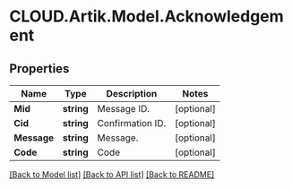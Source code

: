 # CLOUD.Artik.Model.Acknowledgement
## Properties

Name | Type | Description | Notes
------------ | ------------- | ------------- | -------------
**Mid** | **string** | Message ID. | [optional] 
**Cid** | **string** | Confirmation ID. | [optional] 
**Message** | **string** | Message. | [optional] 
**Code** | **string** | Code | [optional] 

[[Back to Model list]](../README.md#documentation-for-models) [[Back to API list]](../README.md#documentation-for-api-endpoints) [[Back to README]](../README.md)

